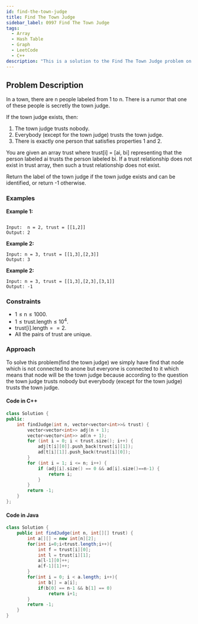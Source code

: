 ```yaml
---
id: find-the-town-judge
title: Find The Town Judge
sidebar_label: 0997 Find The Town Judge
tags:
  - Array
  - Hash Table
  - Graph
  - LeetCode
  - C++
description: "This is a solution to the Find The Town Judge problem on LeetCode."
---
```


## Problem Description

In a town, there are n people labeled from 1 to n. There is a rumor that one of these people is secretly the town judge.

If the town judge exists, then:

1. The town judge trusts nobody.
2. Everybody (except for the town judge) trusts the town judge.
3. There is exactly one person that satisfies properties 1 and 2.

You are given an array trust where trust[i] = [ai, bi] representing that the person labeled ai trusts the person labeled bi. If a trust relationship does not exist in trust array, then such a trust relationship does not exist.

Return the label of the town judge if the town judge exists and can be identified, or return -1 otherwise.



### Examples

**Example 1:**

```

Input:  n = 2, trust = [[1,2]]
Output: 2
```

**Example 2:**

```
Input: n = 3, trust = [[1,3],[2,3]]
Output: 3
```

**Example 2:**

```
Input: n = 3, trust = [[1,3],[2,3],[3,1]]
Output: -1
```

### Constraints

- $1 \leq \text{n} \leq 1000$.
- $1 \leq \text{trust.length} \leq 10^4$.
- $\text{trust[i].length} == 2$.
- $\text{All the pairs of trust are unique}$.


### Approach 

To solve this problem(find the town judge) we simply have find that node which is not connected to anone but everyone is connected to it which means that node will be the town judge because according to the question the town judge trusts nobody but everybody (except for the town judge) trusts the town judge.

#### Code in C++

```cpp
class Solution {
public:
    int findJudge(int n, vector<vector<int>>& trust) {
        vector<vector<int>> adj(n + 1);
        vector<vector<int>> ad(n + 1);
        for (int i = 0; i < trust.size(); i++) {
            adj[t[i][0]].push_back(trust[i][1]);
            ad[t[i][1]].push_back(trust[i][0]);
        }
        for (int i = 1; i <= n; i++) {
            if (adj[i].size() == 0 && ad[i].size()==n-1) {
                return i;
            }
        }
        return -1;
    }
};
```

#### Code in Java

```java
class Solution {
    public int findJudge(int n, int[][] trust) {
        int a[][] = new int[n][2];
        for(int i=0;i<trust.length;i++){
            int f = trust[i][0];
            int l = trust[i][1];
            a[l-1][0]++;
            a[f-1][1]++;
        }
        for(int i = 0; i < a.length; i++){
            int b[] = a[i];
            if(b[0] == n-1 && b[1] == 0)
                return i+1; 
        }
        return -1;      
    }
}

```


